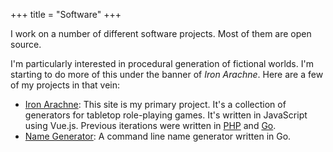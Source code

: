 +++
title = "Software"
+++

I work on a number of different software projects. Most of them are open source.

I'm particularly interested in procedural generation of fictional worlds. I'm starting to do more of this under the banner of _Iron Arachne_. Here are a few of my projects in that vein:

-   [Iron Arachne](https://gitlab.com/ironarachne/iron-arachne-js): This site is my primary project. It's a collection of generators for tabletop role-playing games. It's written in JavaScript using Vue.js. Previous iterations were written in [PHP](https://gitlab.com/ironarachne/ironarachne) and [Go](https://gitlab.com/ironarachne/world).
-   [Name Generator](https://github.com/ironarachne/namegen): A command line name generator written in Go.
